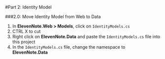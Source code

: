 #Part 2: Identity Model

###2.0: Move Identity Model from Web to Data
1. In **ElevenNote.Web > Models**, click on `IdentityModels.cs`
2. CTRL X to cut
3. Right click on **ElevenNote.Data** and paste the `IdentityModels.cs` file into this project
4. In the `IdentityModels.cs` file, change the namespace to **ElevenNote.Data**